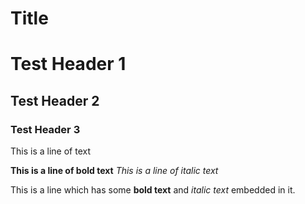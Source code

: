 # Title
# Test Header 1
## Test Header 2
### Test Header 3

This is a line of text

**This is a line of bold text**
_This is a line of italic text_

This is a line which has some **bold text** and _italic text_ embedded in it.